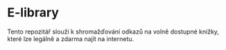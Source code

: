 # E-library
Tento repozitář slouží k shromažďování odkazů na volně dostupné knížky, které lze legálně a zdarma najít na internetu.
